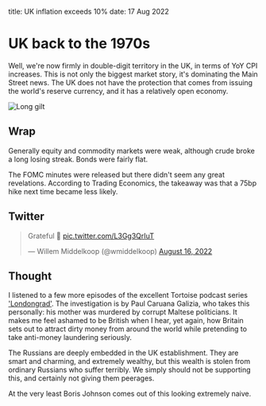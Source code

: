 title: UK inflation exceeds 10%
date: 17 Aug 2022

# UK back to the 1970s

Well, we're now firmly in double-digit territory in the UK, in terms of YoY CPI increases.
This is not only the biggest market story, it's dominating the Main Street news.
The UK does not have the protection that comes from issuing the world's reserve currency, 
and it has a relatively open economy.

![Long gilt](https://www.tradingview.com/x/NsCLX7uy/)

## Wrap
Generally equity and commodity markets were weak, although crude broke a long losing streak.
Bonds were fairly flat.

The FOMC minutes were released but there didn't seem any great revelations.
According to Trading Economics, the takeaway was that a 75bp hike next time became less likely.

## Twitter

<blockquote class="twitter-tweet"><p lang="en" dir="ltr">Grateful 🙏 <a href="https://t.co/L3Gg3QrIuT">pic.twitter.com/L3Gg3QrIuT</a></p>&mdash; Willem Middelkoop (@wmiddelkoop) <a href="https://twitter.com/wmiddelkoop/status/1559630430239952900?ref_src=twsrc%5Etfw">August 16, 2022</a></blockquote> <script async src="https://platform.twitter.com/widgets.js" charset="utf-8"></script> 

## Thought
I listened to a few more episodes of the excellent Tortoise podcast series ['Londongrad'](https://www.tortoisemedia.com/listen/londongrad/).
The investigation is by Paul Caruana Galizia, who takes this personally: his mother 
was murdered by corrupt Maltese politicians. 
It makes me feel ashamed to be British when I hear, yet again, how Britain sets out to 
attract dirty money from around the world while pretending to take anti-money 
laundering seriously.

The Russians are deeply embedded in the UK establishment. 
They are smart and charming, and extremely wealthy, but this wealth is stolen from 
ordinary Russians who suffer terribly. 
We simply should not be supporting this, and certainly not giving them peerages.

At the very least Boris Johnson comes out of this looking extremely naive.

